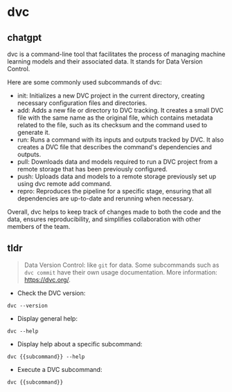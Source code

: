 # dvc 
## chatgpt 
dvc is a command-line tool that facilitates the process of managing machine learning models and their associated data. It stands for Data Version Control.

Here are some commonly used subcommands of dvc:

- init: Initializes a new DVC project in the current directory, creating necessary configuration files and directories.
- add: Adds a new file or directory to DVC tracking. It creates a small DVC file with the same name as the original file, which contains metadata related to the file, such as its checksum and the command used to generate it.
- run: Runs a command with its inputs and outputs tracked by DVC. It also creates a DVC file that describes the command's dependencies and outputs.
- pull: Downloads data and models required to run a DVC project from a remote storage that has been previously configured.
- push: Uploads data and models to a remote storage previously set up using dvc remote add command.
- repro: Reproduces the pipeline for a specific stage, ensuring that all dependencies are up-to-date and rerunning when necessary.

Overall, dvc helps to keep track of changes made to both the code and the data, ensures reproducibility, and simplifies collaboration with other members of the team. 

## tldr 
 
> Data Version Control: like `git` for data.
> Some subcommands such as `dvc commit` have their own usage documentation.
> More information: <https://dvc.org/>.

- Check the DVC version:

`dvc --version`

- Display general help:

`dvc --help`

- Display help about a specific subcommand:

`dvc {{subcommand}} --help`

- Execute a DVC subcommand:

`dvc {{subcommand}}`

